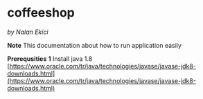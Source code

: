 # coffeeshop

*by Nalan Ekici*

**Note** This documentation about how to run application easily

**Prerequsities**
**1** Install java 1.8 [https://www.oracle.com/tr/java/technologies/javase/javase-jdk8-downloads.html](https://www.oracle.com/tr/java/technologies/javase/javase-jdk8-downloads.html)
